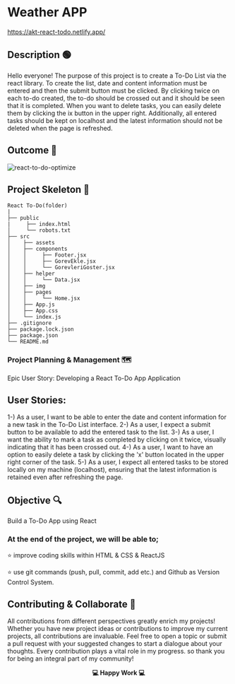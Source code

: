 
# Weather APP

https://akt-react-todo.netlify.app/

## Description 🟢

Hello everyone! The purpose of this project is to create a To-Do List via the react library. To create the list, date and content information must be entered and then the submit button must be clicked. By clicking twice on each to-do created, the to-do should be crossed out and it should be seen that it is completed. When you want to delete tasks, you can easily delete them by clicking the ix button in the upper right. Additionally, all entered tasks should be kept on localhost and the latest information should not be deleted when the page is refreshed.

## Outcome 🎥

![react-to-do-optimize](https://github.com/KadirTarti/KadirTarti/assets/150926891/0ac80f2b-a092-413b-99af-8de8472c0679) 


## Project Skeleton 👷

```
React To-Do(folder)
|
├── public
|     ├── index.html
│     └── robots.txt
├── src
│    ├── assets
│    ├── components
│    │     ├── Footer.jsx
│    │     ├── GorevEkle.jsx
│    │     └── GorevleriGoster.jsx
│    ├── helper
│    │     └── Data.jsx
│    ├── img
│    ├── pages
│    │     └── Home.jsx
│    ├── App.js
│    ├── App.css
│    └── index.js
├── .gitignore
├── package.lock.json
├── package.json
└── README.md
```



### Project Planning & Management 🗺️

Epic User Story: Developing a React To-Do App Application 


## User Stories:

1-) As a user, I want to be able to enter the date and content information for a new task in the To-Do List interface.
2-) As a user, I expect a submit button to be available to add the entered task to the list.
3-) As a user, I want the ability to mark a task as completed by clicking on it twice, visually indicating that it has been crossed out.
4-) As a user, I want to have an option to easily delete a task by clicking the 'x' button located in the upper right corner of the task.
5-) As a user, I expect all entered tasks to be stored locally on my machine (localhost), ensuring that the latest information is retained even after refreshing the page.

## Objective 🔍

Build a To-Do App using React

### At the end of the project, we will be able to;

⭐ improve coding skills within HTML & CSS & ReactJS

⭐ use git commands (push, pull, commit, add etc.) and Github as Version Control System.


## Contributing & Collaborate 💪
All contributions from different perspectives greatly enrich my projects! Whether you have new project ideas or contributions to improve my current projects, all contributions are invaluable. Feel free to open a topic or submit a pull request with your suggested changes to start a dialogue about your thoughts. Every contribution plays a vital role in my progress. so thank you for being an integral part of my community!



**<p align="center"> 💻 Happy Work 💻</p>** 
